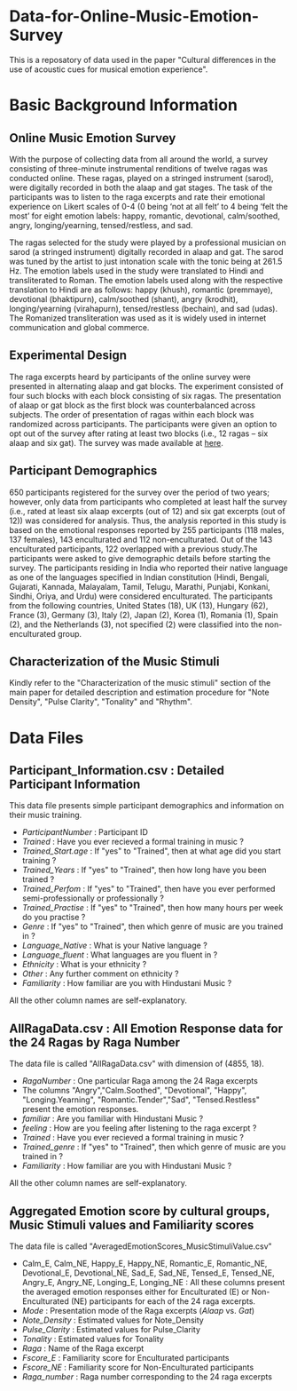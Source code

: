 # Data-for-Online-Music-Emotion-Survey

This is a reposatory of data used in the paper "Cultural differences in the use of acoustic cues for musical emotion experience".

# Basic Background Information

## Online Music Emotion Survey

With the purpose of collecting data from all around the world, a survey consisting of three-minute instrumental renditions of twelve ragas was conducted online. These ragas, played on a stringed instrument (sarod), were digitally recorded in both the alaap and gat stages. The task of the participants was to listen to the raga excerpts and rate their emotional experience on Likert scales of 0-4 (0 being ‘not at all felt’ to 4 being ‘felt the most’ for eight emotion labels: happy, romantic, devotional, calm/soothed, angry, longing/yearning, tensed/restless, and sad. 

The ragas selected for the study were played by a professional musician on sarod (a stringed instrument) digitally recorded in alaap and gat. The sarod was tuned by the artist to just intonation scale with the tonic being at 261.5 Hz.  The emotion labels used in the study were translated to Hindi and transliterated to Roman. The emotion labels used along with the respective translation to Hindi are as follows: happy (khush), romantic (premmaye), devotional (bhaktipurn), calm/soothed (shant), angry (krodhit), longing/yearning (virahapurn), tensed/restless (bechain), and sad (udas). The Romanized transliteration was used as it is widely used in internet communication and global commerce.  

## Experimental Design

The raga excerpts heard by participants of the online survey were presented in alternating alaap and gat blocks.  The experiment consisted of four such blocks with each block consisting of six ragas.  The presentation of alaap or gat block as the first block was counterbalanced across subjects.  The order of presentation of ragas within each block was randomized across participants.  The participants were given an option to opt out of the survey after rating at least two blocks (i.e., 12 ragas – six alaap and six gat).  The survey was made available at [here](https://nandinisingh.wixsite.com/labweb/musicemotion).

## Participant Demographics

650 participants registered for the survey over the period of two years; however, only data from participants who completed at least half the survey (i.e., rated at least six alaap excerpts (out of 12) and six gat excerpts (out of 12)) was considered for analysis.  Thus, the analysis reported in this study is based on the emotional responses reported by 255 participants (118 males, 137 females), 143 enculturated and 112 non-enculturated.  Out of the 143 enculturated participants, 122 overlapped with a previous study.The participants were asked to give demographic details before starting the survey. The participants residing in India who reported their native language as one of the languages specified in Indian constitution (Hindi, Bengali, Gujarati, Kannada, Malayalam, Tamil, Telugu, Marathi, Punjabi, Konkani, Sindhi, Oriya, and Urdu) were considered enculturated. The participants from the following countries, United States (18), UK (13), Hungary (62), France (3), Germany (3), Italy (2), Japan (2), Korea (1), Romania (1), Spain (2), and the Netherlands (3), not specified (2) were classified into the non-enculturated group.

## Characterization of the Music Stimuli

Kindly refer to the "Characterization of the music stimuli" section of the main paper for detailed description and estimation procedure for "Note Density", "Pulse Clarity", "Tonality" and "Rhythm".

# Data Files

## Participant_Information.csv : Detailed Participant Information

This data file presents simple participant demographics and information on their music training. 

* _ParticipantNumber_ : Participant ID
* _Trained_ : Have you ever recieved a formal training in music ?   
* _Trained_Start.age_ : If "yes" to "Trained", then at what age did you start training ?   
* _Trained_Years_ : If "yes" to "Trained", then how long have you been trained ?  
* _Trained_Perfom_ : If "yes" to "Trained", then have you ever performed semi-professionally or professionally ?   
* _Trained_Practise_ : If "yes" to "Trained", then how many hours per week do you practise ?  
* _Genre_ :  If "yes" to "Trained", then which genre of music are you trained in ?  
* _Language_Native_ : What is your Native language ?  
* _Language_fluent_ : What languages are you fluent in ?  
* _Ethnicity_ : What is your ethnicity ?   
* _Other_ : Any further comment on ethnicity ?   
* _Familiarity_ : How familiar are you with Hindustani Music ?    

All the other column names are self-explanatory. 


## AllRagaData.csv : All Emotion Response data for the 24 Ragas by Raga Number

The data file is called "AllRagaData.csv" with dimension of (4855, 18). 

* _RagaNumber_ : One particular Raga among the 24 Raga excerpts   
* The columns "Angry","Calm.Soothed", "Devotional", "Happy", "Longing.Yearning", "Romantic.Tender","Sad", "Tensed.Restless" present the emotion responses.      
* _familiar_ : Are you familiar with Hindustani Music ?
* _feeling_ : How are you feeling after listening to the raga excerpt ?
* _Trained_ : Have you ever recieved a formal training in music ?   
* _Trained_genre_ : If "yes" to "Trained", then which genre of music are you trained in ?   
* _Familiarity_ : How familiar are you with Hindustani Music ?   

All the other column names are self-explanatory. 


## Aggregated Emotion score by cultural groups, Music Stimuli values and Familiarity scores

The data file is called "AveragedEmotionScores_MusicStimuliValue.csv"

* Calm_E, Calm_NE, Happy_E, Happy_NE, Romantic_E, Romantic_NE, Devotional_E, Devotional_NE, Sad_E, Sad_NE, Tensed_E, Tensed_NE, Angry_E, Angry_NE, Longing_E, Longing_NE : All these columns present the averaged emotion responses either for Enculturated (E) or Non- Enculturated (NE) participants for each of the 24 raga excerpts.  
* _Mode_ : Presentation mode of the Raga excerpts (_Alaap_ vs. _Gat_)
* _Note_Density_ : Estimated values for Note_Density
* _Pulse_Clarity_ : Estimated values for Pulse_Clarity
* _Tonality_ :	Estimated values for Tonality
* _Raga_ :	Name of the Raga excerpt
* _Fscore_E_ : Familiarity score for Enculturated participants
* _Fscore_NE_ : Familiarity score for Non-Enculturated participants
* _Raga_number_ : Raga number corresponding to the 24 raga excerpts 

